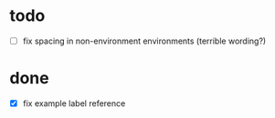 # todo
- [ ] fix spacing in non-environment environments (terrible wording?)

# done
- [x] fix example label reference